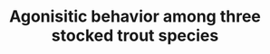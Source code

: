 ---
title: Agonisitic behavior among three stocked trout species
year: 2015
authors: Hafen, K., and P. Budy
journal: North American Journal of Fisheries Management
volume: 35
pages: 551-556
doi: 10.1080/02755947.2015.1017126
url: http://www.tandfonline.com/doi/abs/10.1080/02755947.2015.1017126?journalCode=ujfm20
pdf: https://www.researchgate.net/publication/277720383_Agonistic_Behavior_among_Three_Stocked_Trout_Species
---